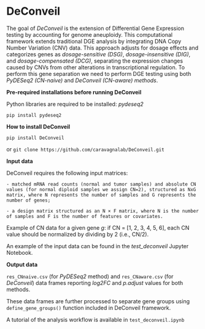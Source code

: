 # DeConveil

The goal of *DeConveil* is the extension of Differential Gene Expression testing by accounting for genome aneuploidy.
This computational framework extends traditional DGE analysis by integrating DNA Copy Number Variation (CNV) data.
This approach adjusts for dosage effects and categorizes genes as *dosage-sensitive (DSG)*, *dosage-insensitive (DIG)*, and *dosage-compensated (DCG)*, separating the expression changes caused by CNVs from other alterations in transcriptional regulation.
To perform this gene separation we need to perform DGE testing using both *PyDESeq2 (CN-naive)* and *DeConveil (CN-aware) methods*.

**Pre-required installations before running DeConveil** 

Python libraries are required to be installed: *pydeseq2*

`pip install pydeseq2`


**How to install DeConveil**

`pip install DeConveil`

or `git clone https://github.com/caravagnalab/DeConveil.git`


**Input data**

DeConveil requires the following input matrices: 

    - matched mRNA read counts (normal and tumor samples) and absolute CN values (for normal diploid samples we assign CN=2), structured as NxG matrix, where N represents the number of samples and G represents the number of genes;
    
    - a design matrix structured as an N × F matrix, where N is the number of samples and F is the number of features or covariates.
    
Example of CN data for a given gene *g*:
if CN = [1, 2, 3, 4, 5, 6], each CN value should be normalized by dividing by 2 (i.e., CN/2).

An example of the input data can be found in the *test_deconveil* Jupyter Notebook.


**Output data**

`res_CNnaive.csv` (for *PyDESeq2* method) and `res_CNaware.csv` (for *DeConveil*) data frames reporting *log2FC* and *p.adjust* values for both methods.

These data frames are further processed to separate gene groups using `define_gene_groups()` function included in DeConveil framework.

A tutorial of the analysis workflow is available in `test_deconveil.ipynb`



